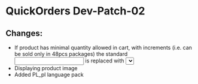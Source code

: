 QuickOrders Dev-Patch-02
=============
Changes:
-------------
* If product has minimal quantity allowed in cart, with increments (i.e. can be sold only in 48pcs packages) the standard <INPUT> is replaced with <SELECT> that has value incrementation untill it reaches number equal to pcs available in stock.
* Displaying product image
* Added PL_pl language pack


